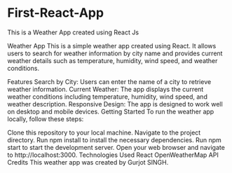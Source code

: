 # First-React-App
This is a Weather App created using React Js 

Weather App
This is a simple weather app created using React. It allows users to search for weather information by city name and provides current weather details such as temperature, humidity, wind speed, and weather conditions.

Features
Search by City: Users can enter the name of a city to retrieve weather information.
Current Weather: The app displays the current weather conditions including temperature, humidity, wind speed, and weather description.
Responsive Design: The app is designed to work well on desktop and mobile devices.
Getting Started
To run the weather app locally, follow these steps:

Clone this repository to your local machine.
Navigate to the project directory.
Run npm install to install the necessary dependencies.
Run npm start to start the development server.
Open your web browser and navigate to http://localhost:3000.
Technologies Used
React
OpenWeatherMap API
Credits
This weather app was created by Gurjot SINGH.
